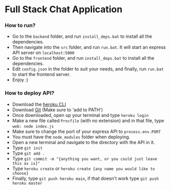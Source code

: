 <h1>Full Stack Chat Application</h1>

<h3>How to run?</h3>
<ul>
  <li>Go to the <code>backend</code> folder, and run <code>install_deps.bat</code> to install all the dependencies.</kli>
  <li>Then navigate into the <code>src</code> folder, and run <code>run.bat</code>. It will start an express API server on <code>localhost:5000</code></li>
  <li>Go to the <code>frontend</code> folder, and run <code>install_deps.bat</code> to install all the dependencies.</li>
  <li>Edit <code>config.json</code> in the folder to suit your needs, and finally, run <code>run.bat</code> to start the frontend server.</li>
  <li>Enjoy :)</li>
</ul>

<h3>How to deploy API?</h3>
<ul>
  <li>Download the <a  href="https://devcenter.heroku.com/articles/heroku-cli">heroku CLI</a></kli>
  <li>Download <a href="https://git-scm.com/downloads">Git</a> (Make sure to 'add to PATH')</li>
  <li>Once downloaded, open up your terminal and type <code>heroku login</code></li>
  <li>Make a new file called <code>Procfile</code> (with no extension) and in that file, type <code>web: node index.js</code></li>
  <li>Make sure to change the port of your express API to <code>process.env.PORT</code></li>
  <li>You must have the <code>node_modules</code> folder when deploying.</li>
  <li>Open a new terminal and navigate to the directory with the API in it.</li>
  <li>Type <code>git init</code></li>
  <li>Type <code>git add .</code></li>
  <li>Type <code>git commit -m "{anything you want, or you could just leave this as is}"</code></li>
  <li>Type <code>heroku create</code> or <code>heroku create {any name you would like to choose}</code></li>
  <li>Finally, type <code>git push heroku main</code>, if that doesn't work type <code>git push heroku master</code></li>
</ul>